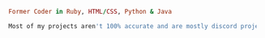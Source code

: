 ```ruby
  Former Coder in Ruby, HTML/CSS, Python & Java
```

```python
  Most of my projects aren't 100% accurate and are mostly discord projects
```
